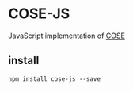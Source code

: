 # COSE-JS
JavaScript implementation of [COSE](https://tools.ietf.org/html/draft-ietf-cose-msg)

## install
```
npm install cose-js --save
```
